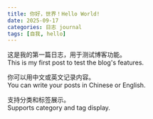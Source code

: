```yaml
---
title: 你好，世界！Hello World!
date: 2025-09-17
categories: 日志 journal
tags: [自我, hello]
---
```


这是我的第一篇日志，用于测试博客功能。  
This is my first post to test the blog's features.

你可以用中文或英文记录内容。  
You can write your posts in Chinese or English.

支持分类和标签展示。  
Supports category and tag display.
